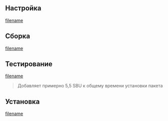 <pkg :name="'bison'" instsize showsbu2></pkg>

## Настройка

[filename](../packages/bison/configure ':include')

## Сборка

[filename](../packages/bison/build ':include')

## Тестирование

[filename](../packages/bison/test ':include')

> Добавляет примерно 5,5 SBU к общему времени установки пакета

## Установка

[filename](../packages/bison/install ':include')

<script>
	new Vue({ el: '#main' })
</script>
